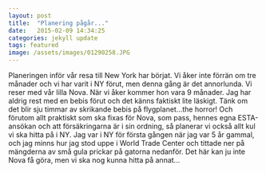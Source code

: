 ```yaml
---
layout: post
title:  "Planering pågår..."
date:   2015-02-09 14:34:25
categories: jekyll update
tags: featured
image: /assets/images/01290258.JPG
---
```

Planeringen inför vår resa till New York har börjat. Vi åker inte förrän om tre månader och vi har varit i NY förut, men denna gång är det annorlunda. Vi reser med vår lilla Nova. När vi åker kommer hon vara 9 månader. Jag har aldrig rest med en bebis förut och det känns faktiskt lite läskigt. Tänk om det blir sju timmar av skrikande bebis på flygplanet...the horror! Och förutom allt praktiskt som ska fixas för Nova, som pass, hennes egna ESTA-ansökan och att försäkringarna är i sin ordning, så planerar vi också allt kul vi ska hitta på i NY. Jag var i NY för första gången när jag var 5 år gammal, och jag minns hur jag stod uppe i World Trade Center och tittade ner på mängderna av små gula prickar på gatorna nedanför. Det här kan ju inte Nova få göra, men vi ska nog kunna hitta på annat...

